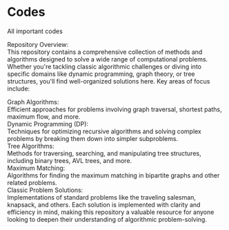 # Codes
All important codes

Repository Overview:                                                                                                    
This repository contains a comprehensive collection of methods and algorithms designed to solve a wide range of computational problems. Whether you're tackling classic algorithmic challenges or diving into specific domains like dynamic programming, graph theory, or tree structures, you'll find well-organized solutions here. Key areas of focus include:

Graph Algorithms:                                                           
Efficient approaches for problems involving graph traversal, shortest paths, maximum flow, and more.                                
Dynamic Programming (DP):                                                                                                                                                   
Techniques for optimizing recursive algorithms and solving complex problems by breaking them down into simpler subproblems.                                
Tree Algorithms:                                                         
Methods for traversing, searching, and manipulating tree structures, including binary trees, AVL trees, and more.                                               
Maximum Matching:                                                                                                                                                  
Algorithms for finding the maximum matching in bipartite graphs and other related problems.                                          
Classic Problem Solutions:                                                                                                                                 
Implementations of standard problems like the traveling salesman, knapsack, and others.
Each solution is implemented with clarity and efficiency in mind, making this repository a valuable resource for anyone looking to deepen their understanding of algorithmic problem-solving.                                   
